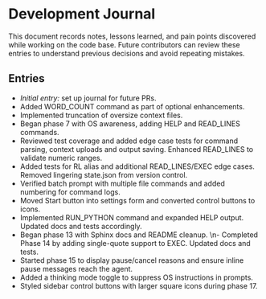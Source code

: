 # Development Journal

This document records notes, lessons learned, and pain points discovered while working on the code base. Future contributors can review these entries to understand previous decisions and avoid repeating mistakes.

## Entries

- *Initial entry:* set up journal for future PRs.
- Added WORD_COUNT command as part of optional enhancements.
- Implemented truncation of oversize context files.
- Began phase 7 with OS awareness, adding HELP and READ_LINES commands.
- Reviewed test coverage and added edge case tests for command parsing,
  context uploads and output saving. Enhanced READ_LINES to validate
  numeric ranges.
- Added tests for RL alias and additional READ_LINES/EXEC edge cases.
  Removed lingering state.json from version control.
- Verified batch prompt with multiple file commands and added numbering for command logs.
- Moved Start button into settings form and converted control buttons to icons.
- Implemented RUN_PYTHON command and expanded HELP output. Updated docs and tests accordingly.
- Began phase 13 with Sphinx docs and README cleanup.
\n- Completed Phase 14 by adding single-quote support to EXEC. Updated docs and tests.
- Started phase 15 to display pause/cancel reasons and ensure inline pause messages reach the agent.
- Added a thinking mode toggle to suppress OS instructions in prompts.
- Styled sidebar control buttons with larger square icons during phase 17.
